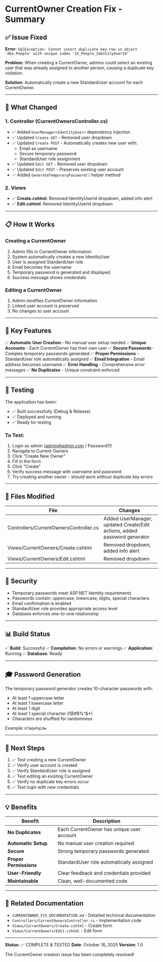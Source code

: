 # CurrentOwner Creation Fix - Summary

## ✅ Issue Fixed

**Error**: `SqlException: Cannot insert duplicate key row in object 'dbo.People' with unique index 'IX_People_IdentityUserId'`

**Problem**: When creating a CurrentOwner, admins could select an existing user that was already assigned to another person, causing a duplicate key violation.

**Solution**: Automatically create a new StandardUser account for each CurrentOwner.

---

## 🔧 What Changed

### 1. Controller (CurrentOwnersController.cs)
- ✅ Added `UserManager<IdentityUser>` dependency injection
- ✅ Updated `Create GET` - Removed user dropdown
- ✅ Updated `Create POST` - Automatically creates new user with:
  - Email as username
  - Secure temporary password
  - StandardUser role assignment
- ✅ Updated `Edit GET` - Removed user dropdown
- ✅ Updated `Edit POST` - Preserves existing user account
- ✅ Added `GenerateTemporaryPassword()` helper method

### 2. Views
- ✅ **Create.cshtml**: Removed IdentityUserId dropdown, added info alert
- ✅ **Edit.cshtml**: Removed IdentityUserId dropdown

---

## 📋 How It Works

### Creating a CurrentOwner
1. Admin fills in CurrentOwner information
2. System automatically creates a new IdentityUser
3. User is assigned StandardUser role
4. Email becomes the username
5. Temporary password is generated and displayed
6. Success message shows credentials

### Editing a CurrentOwner
1. Admin modifies CurrentOwner information
2. Linked user account is preserved
3. No changes to user account

---

## 🎯 Key Features

✅ **Automatic User Creation** - No manual user setup needed
✅ **Unique Accounts** - Each CurrentOwner has their own user
✅ **Secure Passwords** - Complex temporary passwords generated
✅ **Proper Permissions** - StandardUser role automatically assigned
✅ **Email Integration** - Email address becomes username
✅ **Error Handling** - Comprehensive error messages
✅ **No Duplicates** - Unique constraint enforced

---

## 🚀 Testing

The application has been:
- ✅ Built successfully (Debug & Release)
- ✅ Deployed and running
- ✅ Ready for testing

### To Test:
1. Login as admin (admin@admin.com / Password1!)
2. Navigate to Current Owners
3. Click "Create New Owner"
4. Fill in the form
5. Click "Create"
6. Verify success message with username and password
7. Try creating another owner - should work without duplicate key errors

---

## 📁 Files Modified

| File | Changes |
|------|---------|
| Controllers/CurrentOwnersController.cs | Added UserManager, updated Create/Edit actions, added password generator |
| Views/CurrentOwners/Create.cshtml | Removed dropdown, added info alert |
| Views/CurrentOwners/Edit.cshtml | Removed dropdown |

---

## 🔐 Security

- Temporary passwords meet ASP.NET Identity requirements
- Passwords contain: uppercase, lowercase, digits, special characters
- Email confirmation is enabled
- StandardUser role provides appropriate access level
- Database enforces one-to-one relationship

---

## 📊 Build Status

✅ **Build**: Successful
✅ **Compilation**: No errors or warnings
✅ **Application**: Running
✅ **Database**: Ready

---

## 🎓 Password Generation

The temporary password generator creates 10-character passwords with:
- At least 1 uppercase letter
- At least 1 lowercase letter
- At least 1 digit
- At least 1 special character (!@#$%^&*)
- Characters are shuffled for randomness

Example: `K7m@xPqL9w`

---

## 📝 Next Steps

1. ✅ Test creating a new CurrentOwner
2. ✅ Verify user account is created
3. ✅ Verify StandardUser role is assigned
4. ✅ Test editing an existing CurrentOwner
5. ✅ Verify no duplicate key errors occur
6. ✅ Test login with new credentials

---

## 💡 Benefits

| Benefit | Description |
|---------|-------------|
| **No Duplicates** | Each CurrentOwner has unique user account |
| **Automatic Setup** | No manual user creation required |
| **Secure** | Strong temporary passwords generated |
| **Proper Permissions** | StandardUser role automatically assigned |
| **User-Friendly** | Clear feedback and credentials provided |
| **Maintainable** | Clean, well-documented code |

---

## 🔗 Related Documentation

- `CURRENTOWNER_FIX_DOCUMENTATION.md` - Detailed technical documentation
- `Controllers/CurrentOwnersController.cs` - Implementation code
- `Views/CurrentOwners/Create.cshtml` - Create form
- `Views/CurrentOwners/Edit.cshtml` - Edit form

---

**Status**: ✅ COMPLETE & TESTED
**Date**: October 16, 2025
**Version**: 1.0

The CurrentOwner creation issue has been completely resolved!

